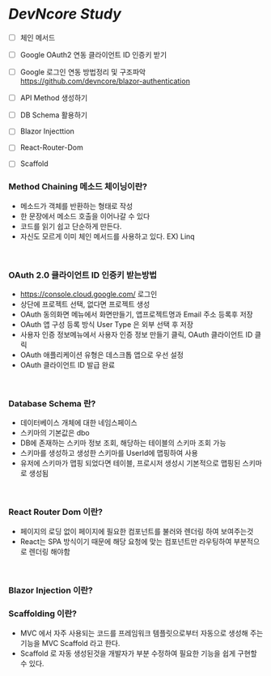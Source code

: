 # _DevNcore Study_

- [ ] 체인 메서드
- [ ] Google  OAuth2 연동 클라이언트 ID 인증키 받기
- [ ] Google 로그인 연동 방법정리 및 구조파악 https://github.com/devncore/blazor-authentication 
- [ ] API Method 생성하기 
- [ ] DB Schema 활용하기
- [ ] Blazor Injecttion 
- [ ] React-Router-Dom
- [ ] Scaffold


### Method Chaining 메소드 체이닝이란?
- 메소드가 객체를 반환하는 형태로 작성
- 한 문장에서 메소드 호출을 이어나갈 수 있다
- 코드를 읽기 쉽고 단순하게 만든다.
- 자신도 모르게 이미 체인 메서드를 사용하고 있다. EX) Linq 
</br>

### OAuth 2.0 클라이언트 ID 인증키 받는방법
- https://console.cloud.google.com/ 로그인
- 상단에 프로젝트 선택, 없다면 프로젝트 생성
- OAuth 동의화면 메뉴에서 화면만들기, 앱프로젝트명과 Email 주소 등록후 저장
- OAuth 앱 구성 등록 방식 User Type 은 외부 선택 후 저장 
- 사용자 인증 정보메뉴에서 사용자 인증 정보 만들기 클릭, OAuth 클라이언트 ID 클릭
- OAuth 애플리케이션 유형은 데스크톱 앱으로 우선 설정
- OAuth 클라이언트 ID 발급 완료
</br>

### Database Schema 란?
- 데이터베이스 개체에 대한 네임스페이스
- 스키마의 기본값은 dbo
- DB에 존재하는 스키마 정보 조회, 해당하는 테이블의 스키마 조회 가능
- 스키마를 생성하고 생성한 스키마를 UserId에 맵핑하여 사용
- 유저에 스키마가 맵핑 되었다면 테이블, 프로시저 생성시 기본적으로 맵핑된 스키마로 생성됨
</br>

### React Router Dom 이란?
   - 페이지의 로딩 없이 페이지에 필요한 컴포넌트를 불러와 렌더링 하여 보여주는것
   - React는 SPA 방식이기 때문에 해당 요청에 맞는 컴포넌트만 라우팅하여 부분적으로 렌더링 해야함
</br>

### Blazor Injection 이란?

### Scaffolding 이란?
   - MVC 에서 자주 사용되는 코드를 프레임워크 템플릿으로부터 자동으로 생성해 주는 기능을 MVC Scaffold 라고 한다.
   - Scaffold 로 자동 생성된것을 개발자가 부분 수정하여 필요한 기능을 쉽게 구현할 수 있다.

